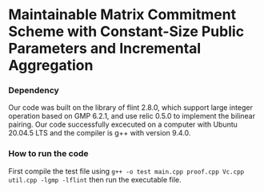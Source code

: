 # Maintainable Matrix Commitment Scheme with	Constant-Size Public Parameters and Incremental	Aggregation

### Dependency

Our code was built on the library of flint 2.8.0, which support large integer operation based on GMP 6.2.1, and use relic 0.5.0 to implement the bilinear pairing. Our code successfully excecuted on a computer with Ubuntu 20.04.5 LTS and the compiler is g++ with version 9.4.0.

### How to run the code

First compile the test file using 
`g++ -o test main.cpp proof.cpp Vc.cpp util.cpp -lgmp -lflint`
then run the executable file.
